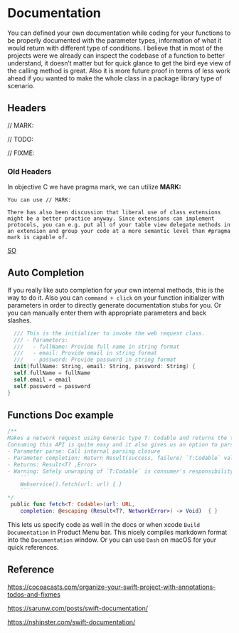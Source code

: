 # Documentation

You can defined your own documentation while coding for your functions to be properly documented with the parameter types, information of what it would return with different type of conditions. I believe that in most of the projects were we already can inspect the codebase of a function to better understand, it doesn’t matter but for quick glance to get the bird eye view of the calling method is great. Also it is more future proof in terms of less work ahead if you wanted to make the whole class in a package library type of scenario.

## Headers

// MARK:

// TODO:

// FIXME: 



### Old Headers

In objective C we have pragma mark, we can utilize **MARK:** 
```text
You can use // MARK:

There has also been discussion that liberal use of class extensions might be a better practice anyway. Since extensions can implement protocols, you can e.g. put all of your table view delegate methods in an extension and group your code at a more semantic level than #pragma mark is capable of.
```
[SO](https://stackoverflow.com/questions/24017316/pragma-mark-in-swift?rq=1)


## Auto Completion

If you really like auto completion for your own internal methods, this is the way to do it. Also you can `command + click` on your function initializer with parameters in order to directly generate documentation stubs for you. Or you can manually enter them with appropriate parameters and back slashes.

```swift
  /// This is the initializer to invoke the web request class.
  /// - Parameters:
  ///   - fullName: Provide full name in string format
  ///   - email: Provide email in string format
  ///   - password: Provide password in string format
  init(fullName: String, email: String, password: String) {
  self.fullName = fullName
  self.email = email
  self.password = password
}
```


## Functions Doc example

```swift
/**
Makes a network request using Generic type T: Codable and returns the two completioner handlers - Parsing & Result Type.
Consuming this API is quite easy and it also gives us an option to parse the network data response in the completion handler
- Parameter parse: Call internal parsing closure
- Parameter completion: Return Result(success, failure) `T:Codable` value
- Returns: Result<T? ,Error>
- Warning: Safely unwraping of `T:Codable` is consumer's responsibility.
	```
	Webservice().fetch(url: url) { }
	```
*/
 public func fetch<T: Codable>(url: URL,
    completion: @escaping (Result<T?, NetworkError>) -> Void)  { }
```

This lets us specify code as well in the docs or when xcode `Build Documentation` in Product Menu bar. This nicely compiles markdown format into the `Documentation` window. Or you can use `Dash` on macOS for your quick references.

## Reference

https://cocoacasts.com/organize-your-swift-project-with-annotations-todos-and-fixmes

https://sarunw.com/posts/swift-documentation/

https://nshipster.com/swift-documentation/